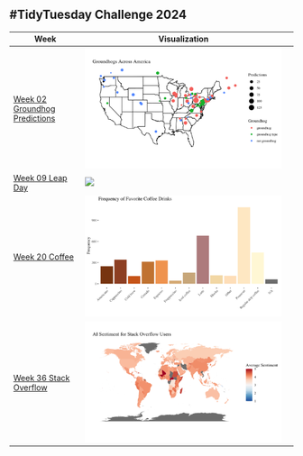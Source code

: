## #TidyTuesday Challenge 2024

| Week | Visualization | |
|-----------------|---------|--|
| [Week 02 Groundhog Predictions](https://github.com/jazelle-saligumba/TidyTuesdays/blob/main/2024/week_02_groundhog_predictions.qmd) | ![](https://github.com/jazelle-saligumba/TidyTuesdays/blob/main/Visualizations/week_02_groundhog.png) |
| [Week 09 Leap Day](https://github.com/jazelle-saligumba/TidyTuesdays/blob/main/2024/week_09_leapday.qmd) | ![](https://github.com/jazelle-saligumba/TidyTuesdays/blob/main/Visualizations/week_09_leap_day.png) |
| [Week 20 Coffee](https://github.com/jazelle-saligumba/TidyTuesdays/blob/main/2024/week_20_coffee.Rmd) | ![](https://github.com/jazelle-saligumba/TidyTuesdays/blob/main/Visualizations/week_20_coffee.png) |
| [Week 36 Stack Overflow](https://github.com/jazelle-saligumba/TidyTuesdays/blob/main/2024/week_36_stackoverflow.Rmd) | ![](https://github.com/jazelle-saligumba/TidyTuesdays/blob/main/Visualizations/week_36_world.png) |

